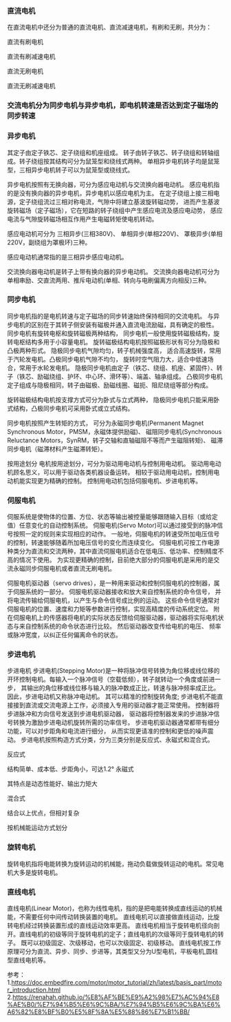 ### 直流电机
在直流电机中还分为普通的直流电机、直流减速电机，有刷和无刷，共分为：

直流有刷电机

直流有刷减速电机

直流无刷电机

直流无刷减速电机

### 交流电机分为同步电机与异步电机，即电机转速是否达到定子磁场的同步转速


### 异步电机
其定子由定子铁芯、定子绕组和机座组成。
转子由转子铁芯、转子绕组和转轴组成。转子绕组按其结构可分为鼠笼型和绕线式两种。
单相异步电机转子均是鼠笼型，三相异步电机转子可以为鼠笼型或绕线式。

异步电机按照有无换向器，可分为感应电动机与交流换向器电动机。
感应电机指的是没有换向器的异步电机，异步电机以感应电机为主。
在定子绕组上接三相电源，定子绕组流过三相对称电流，气隙中将建立基波旋转磁动势，
进而产生基波旋转磁场（定子磁场），它在短路的转子绕组中产生感应电流及感应电动势，
感应电流与气隙旋转磁场相互作用产生电磁转矩使电机转动。

感应电动机可分为
三相异步(三相380V)、
单相异步(单相220V)、
罩极异步(单相220V，副绕组为罩极环)三种。

感应电动机通常指的是三相异步感应电动机。

交流换向器电动机是转子上带有换向器的异步电动机。
交流换向器电动机可分为单相串励、交直流两用、推斥电动机(单相、转向与电刷偏离方向相反)三种。




### 同步电机
同步电机指的是电机转速与定子磁场的同步转速始终保持相同的交流电机。
与异步电机的区别在于其转子侧安装有磁极并通入直流电流励磁，具有确定的极性。
同步电机有旋转电枢和旋转磁极两种结构，
同步电机一般使用旋转磁极结构，旋转电枢结构多用于小容量电机。
旋转磁极结构电机按照磁极形状有可分为隐极和凸极两种形式。
隐极同步电机气隙均匀，转子机械强度高，
适合高速旋转，常用于汽轮发电机。凸极同步电机气隙不均匀，
旋转时空气阻力大，适合中低速场合，常用于水轮发电机。
隐极同步电机由定子（铁芯、绕组、机座、紧固件）、转子（铁芯、励磁绕组、护环、中心环、滑环等）、端盖、轴承组成。
凸极同步电机定子组成与隐极相同，转子由磁极、励磁线圈、磁扼、阻尼绕组等部分构成。

旋转磁极结构电机按支撑方式可分为卧式与立式两种，
隐极同步电机只能采用卧式结构，凸极同步电机可采用卧式或立式结构。

同步电机按照产生转矩的方式，
可分为永磁同步电机(Permanent Magnet Synchronous Motor，PMSM，永磁体提供励磁)、
磁阻同步电机(Synchronous Reluctance Motors，SynRM，转子交轴和直轴磁阻不等而产生磁阻转矩)、
磁滞同步电机（磁滞材料产生磁滞转矩）。





按用途划分
电机按用途划分，可分为驱动用电动机与控制用电动机。 
驱动用电动机顾名思义，可以用于驱动各类机器设备运转。
相较于驱动用电动机，控制用电动机能实现更为精确的控制。
控制用电动机包括伺服电机、步进电机等。

### 伺服电机
伺服系统是使物体的位置、方位、状态等输出被控量能够跟随输入目标（或给定值）任意变化的自动控制系统。
伺服电机(Servo Motor)可以通过接受到的脉冲信号按照一定的规则来实现相应的动作。
一般地，伺服电机的转速受所加电压信号的控制，转速能够随着所加电压信号的变化而连续变化。
伺服电机可按工作电源种类分为直流和交流两种，其中直流伺服电机适合在低电压、低功率、控制精度不高的情况下使用。
为实现更精确的控制，目前绝大部分的伺服电机是采用的是交流永磁同步伺服电机或者直流无刷电机。

伺服电机驱动器（servo drives），是一种用来驱动和控制伺服电机的控制器，属于伺服系统的一部分。
伺服电机驱动器接收和放大来自控制系统的命令信号， 并将电流传输给伺服电机，以产生与命令信号成比例的运动。
这些命令信号通常对伺服电机的位置、速度和力矩等参数进行控制，实现高精度的传动系统定位。 
附在伺服电机上的传感器将电机的实际状态反馈给伺服驱动器，驱动器将实际电机状态与来自控制系统的命令状态进行比较。
然后驱动器改变传给电机的电压、 频率或脉冲宽度，以纠正任何偏离命令的状态。

### 步进电机
步进电机
步进电机(Stepping Motor)是一种将脉冲信号转换为角位移或线位移的开环控制电机。每输入一个脉冲信号（空载低频），转子就转动一个角度或前进一步，
其输出的角位移或线位移与输入的脉冲数成正比，转速与脉冲频率成正比。因此，步进电动机又称脉冲电动机。
其可以精准的控制旋转角度;
步进电机不能直接接到直流或交流电源上工作，必须接入专用的驱动器才能正常使用。
控制器将步进脉冲和方向信号发送到步进电机驱动器， 驱动器将控制器发来的步进脉冲信号转换为激励步进电动机旋转所需的功率信号。
步进电机驱动器通常都带有细分功能，可以对步距角和电流进行细分， 从而实现更请准的控制和更低的噪声震动。
步进电机按照构造方式分类，分为三类分别是反应式、永磁式和混合式。



反应式

结构简单、成本低、步距角小，可达1.2°
永磁式

其特点是动态性能好、输出力矩大

混合式

结合以上优点，但相对复杂


按机械能运动方式划分
### 旋转电机
旋转电机指将电能转换为旋转运动的机械能，拖动负载做旋转运动的电机。常见电机大多是旋转电机。

### 直线电机
直线电机(Linear Motor)，也称为线性电机，指的是把电能转换成直线运动的机械能，不需要任何中间传动转换装置的电机。
直线电机可以直接做直线运动，比旋转电机经过转换装置形成的直线运动效率更高。
直线电机相当于旋转电机径向剖开。直线电机的初级等同于旋转电机的定子；直线电机的次级等同于旋转电机的转子。
既可以初级固定、次级移动，也可以次级固定、初级移动。
直线电机按工作原理可分为直流、异步、同步、步进等，其类型又分为U型电机，平板电机,圆柱型直线电机等。



参考：
1.https://doc.embedfire.com/motor/motor_tutorial/zh/latest/basis_part/motor_introduction.html
2.https://renahah.github.io/%E8%AF%BE%E9%A2%98%E7%AC%94%E8%AE%B0/%E7%94%B5%E6%9C%BA/%E7%94%B5%E6%9C%BA%E6%A6%82%E8%BF%B0%E5%8F%8A%E5%88%86%E7%B1%BB/
